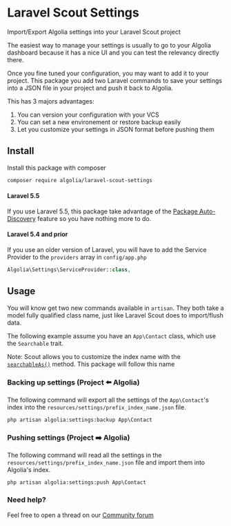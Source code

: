 # Laravel Scout Settings

Import/Export Algolia settings into your Laravel Scout project

The easiest way to manage your settings is usually to go to your Algolia dashboard because it has a nice UI and you can test the relevancy directly there.

Once you fine tuned your configuration, you may want to add it to your project. This package you add two Laravel commands to save your settings into a JSON file in your project and push it back to Algolia.

This has 3 majors advantages:

1. You can version your configuration with your VCS
2. You can set a new environement or restore backup easily
3. Let you customize your settings in JSON format before pushing them

## Install

Install this package with composer

```bash
composer require algolia/laravel-scout-settings
```

#### Laravel 5.5

If you use Laravel 5.5, this package take advantage of the [Package Auto-Discovery](https://medium.com/@taylorotwell/package-auto-discovery-in-laravel-5-5-ea9e3ab20518) feature so you have nothing more to do.

#### Laravel 5.4 and prior

If you use an older version of Laravel, you will have to add the Service Provider to the `providers` array in `config/app.php`

```php
Algolia\Settings\ServiceProvider::class,
```

## Usage

You will know get two new commands available in `artisan`. They both take a model fully qualified class name, just like Laravel Scout does to import/flush data.

The following example assume you have an `App\Contact` class, which use the `Searchable` trait.

Note: Scout allows you to customize the index name with the [`searchableAs()`](https://laravel.com/docs/5.4/scout#configuring-model-indexes) method. This package will follow this name

### Backing up settings (Project ⬅️ Algolia)

The following command will export all the settings of the `App\Contact`'s index into the `resources/settings/prefix_index_name.json` file.

```
php artisan algolia:settings:backup App\Contact
```

### Pushing settings (Project ➡️ Algolia)

The following command will read all the settings in the `resources/settings/prefix_index_name.json` file and import them into Algolia's index.

```
php artisan algolia:settings:push App\Contact
```


### Need help?

Feel free to open a thread on our [Community forum](https://discourse.algolia.com/)
